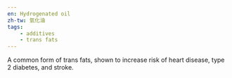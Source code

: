 ```yaml
---
en: Hydrogenated oil 
zh-tw: 氫化油
tags:
    - additives
    - trans fats
---
```

A common form of trans fats, shown to increase risk of heart disease, type 2 diabetes, and stroke.